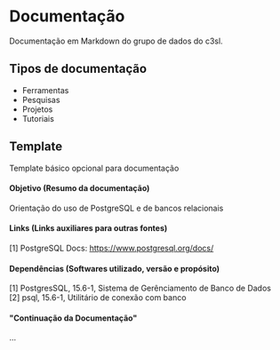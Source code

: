 # Documentação

Documentação em Markdown do grupo de dados do c3sl.

## Tipos de documentação
- Ferramentas
- Pesquisas
- Projetos
- Tutoriais

## Template
Template básico opcional para documentação

#### Objetivo (Resumo da documentação)
Orientação do uso de PostgreSQL e de bancos relacionais

#### Links (Links auxiliares para outras fontes)
[1] PostgreSQL Docs: <https://www.postgresql.org/docs/>

#### Dependências (Softwares utilizado, versão e propósito)
[1] PostgresSQL, 15.6-1, Sistema de Gerênciamento de Banco de Dados \
[2] psql, 15.6-1, Utilitário de conexão com banco

#### "Continuação da Documentação"
...
